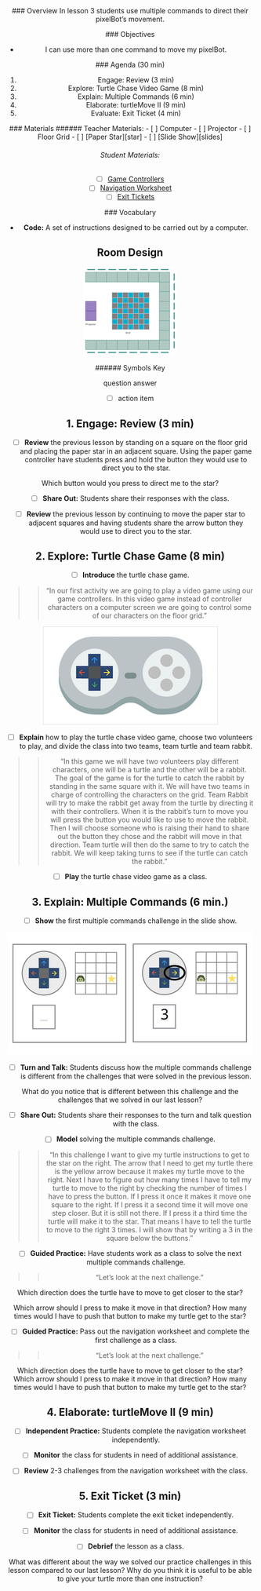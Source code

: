 <header class='header' title='Multiple Steps' subtitle='Lesson 03'/>


<notable>
<iconp src='/icons/activity.png'>### Overview</iconp>
In lesson 3 students use multiple commands to direct their pixelBot’s movement.


<iconp src='/icons/objectives.png'>### Objectives</iconp>

- I can use more than one command to move my pixelBot.

<iconp src='/icons/agenda.png'>### Agenda (30 min)</iconp>

1. Engage: Review (3 min)
1. Explore: Turtle Chase Video Game (8 min)
1. Explain: Multiple Commands (6 min)
1. Elaborate: turtleMove II (9 min)
1. Evaluate: Exit Ticket (4 min)

<note>
<iconp src='/icons/materials.png'>### Materials</iconp>
###### Teacher Materials:
- [ ] Computer
- [ ] Projector
- [ ] Floor Grid
- [ ] [Paper Star][star]
- [ ] [Slide Show][slides]


###### Student Materials:

- [ ] [Game Controllers][controller]
- [ ] [Navigation Worksheet][worksheet]
- [ ] [Exit Tickets][exit-ticket]

<iconp src='/icons/vocab.png'>### Vocabulary</iconp>

- **Code:** A set of instructions designed to be carried out by a computer.

</note>

<pagebreak/>

## Room Design

![room](/images/layout-grid.png)

<note borderLeft='2px solid green' mt='2em'>
###### Symbols Key

<iconp ml='1.65em' type='question'>question</iconp>
<iconp ml='1.65em' type='answer'>answer</iconp>
- [ ] action item
</note>

<pagebreak/>


## 1. Engage: Review (3 min)
- [ ] **Review** the previous lesson by standing on a square on the floor grid and placing the paper star in an adjacent square. Using the paper game controller have students press and hold the button they would use to direct you to the star.

<iconp type='question'>Which button would you press to direct me to the star?</iconp>

- [ ] **Share Out:** Students share their responses with the class.

- [ ] **Review** the previous lesson by continuing to move the paper star to adjacent squares and having students share the arrow button they would use to direct you to the star.

## 2. Explore: Turtle Chase  Game (8 min)
- [ ] **Introduce** the turtle chase game.
>> “In our first activity we are going to play a video game using our game controllers. In this video game instead of controller characters on a computer screen we are going to control some of our characters on the floor grid.”

<note>![controller](./images/game-controller.png)</note>

- [ ] **Explain** how to play the turtle chase video game, choose two volunteers to play, and divide the class into two teams, team turtle and team rabbit.
>> “In this game we will have two volunteers play different characters, one will be a turtle and the other will be a rabbit. The goal of the game is for the turtle to catch the rabbit by standing in the same square with it. We will have two teams in charge of controlling the characters on the grid. Team Rabbit will try to make the rabbit get away from the turtle by directing it with their controllers. When it is the rabbit’s turn to move you will press the button you would like to use to move the rabbit. Then I will choose someone who is raising their hand to share out the button they chose and the rabbit will move in that direction. Team turtle will then do the same to try to catch the rabbit.  We will keep taking turns to see if the turtle can catch the rabbit.”

- [ ] **Play** the turtle chase video game as a class.

## 3. Explain: Multiple Commands (6 min.)
- [ ] **Show** the first multiple commands challenge in the slide show.

![room](./images/challenge.png)

- [ ] **Turn and Talk:** Students discuss how the multiple commands challenge is different from the challenges that were solved in the previous lesson.

<iconp type='question'>What do you notice that is different between this challenge and the challenges that we solved in our last lesson?</iconp>

- [ ] **Share Out:** Students share their responses to the turn and talk question with the class.

- [ ] **Model** solving the multiple commands challenge.
>> “In this challenge I want to give my turtle instructions to get to the star on the right. The arrow that I need to get my turtle there is the yellow arrow because it makes my turtle move to the right. Next I have to figure out how many times I have to tell my turtle to move to the right by checking the number of times I have to press the button. If I press it once it makes it move one square to the right. If I press it a second time it will move one step closer. But it is still not there. If I press it a third time the turtle will make it to the star. That means I have to tell the turtle to move to the right 3 times. I will show that by writing a 3 in the square below the buttons.”

- [ ] **Guided Practice:** Have students work as a class to solve the next multiple commands challenge.
>> “Let’s look at the next challenge.”

<iconp type='question'>Which direction does the turtle have to move to get closer to the star?</iconp>

<iconp type='question'>Which arrow should I press to make it move in that direction?</iconp>
<iconp type='question'>How many times would I have to push that button to make my turtle get to the star?</iconp>


- [ ] **Guided Practice:** Pass out the navigation worksheet and complete the first challenge as a class.
>> “Let’s look at the next challenge.”

<iconp type='question'>Which direction does the turtle have to move to get closer to the star?</iconp>
<iconp type='question'>Which arrow should I press to make it move in that direction?</iconp>
<iconp type='question'>How many times would I have to push that button to make my turtle get to the star?</iconp>

## 4. Elaborate: turtleMove II (9 min)
- [ ] **Independent Practice:** Students complete the navigation worksheet independently.

- [ ] **Monitor** the class for students in need of additional assistance.

- [ ] **Review** 2-3 challenges from the navigation worksheet with the class.

## 5. Exit Ticket (3 min)
- [ ] **Exit Ticket:** Students complete the exit ticket independently.

- [ ] **Monitor** the class for students in need of additional assistance.

- [ ] **Debrief** the lesson as a class.

<iconp type='question'>What was different about the way we solved our practice challenges in this lesson compared to our last lesson?</iconp>
<iconp type='question'>Why do you think it is useful to be able to give your turtle more than one instruction?</iconp>

</notable>

[star]: https://drive.google.com/open?id=0B48_2vIyABioYThreXZIU3d5ckU
[slides]: https://drive.google.com/open?id=1sEgDN-IjoNcAdUqGP7Vlm5bqLMkpUa1Agt_x6rCLoTU
[controller]: https://drive.google.com/open?id=0B48_2vIyABioZ0Mzd3J5aURHMTg
[worksheet]: https://drive.google.com/open?id=0B48_2vIyABioVXY5UVFGYkJWNjA
[exit-ticket]: https://drive.google.com/open?id=0B48_2vIyABioaFVIRkxLeEstZEk
